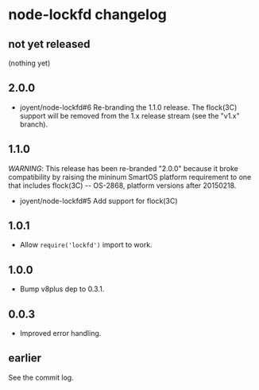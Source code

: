 # node-lockfd changelog

## not yet released

(nothing yet)

## 2.0.0

- joyent/node-lockfd#6 Re-branding the 1.1.0 release. The flock(3C)
  support will be removed from the 1.x release stream (see the "v1.x"
  branch).

## 1.1.0

*WARNING*: This release has been re-branded "2.0.0" because it broke
compatibility by raising the mininum SmartOS platform requirement to one
that includes flock(3C) -- OS-2868, platform versions after 20150218.

- joyent/node-lockfd#5 Add support for flock(3C)

## 1.0.1

- Allow `require('lockfd')` import to work.

## 1.0.0

- Bump v8plus dep to 0.3.1.

## 0.0.3

- Improved error handling.

## earlier

See the commit log.
